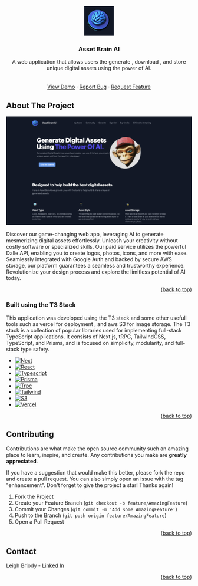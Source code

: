 <a name="readme-top"></a>

<!-- PROJECT LOGO -->
<br />
<div align="center">
  <a href="https://github.com/othneildrew/Best-README-Template">
    <img src="public/styles/brain-logo.png" alt="Logo" width="80" height="80">
  </a>

  <h3 align="center">Asset Brain AI</h3>

  <p align="center">
    A web application that allows users the generate , download , and store unique digital assets using the power of AI.
    <br />
    <br />
    <br />
    <a href="https://www.assetbrainai.com">View Demo</a>
    ·
    <a href="https://github.com/leighbriody/icon-generator/issues">Report Bug</a>
    ·
    <a href="https://github.com/leighbriody/icon-generator/issues">Request Feature</a>
  </p>
</div>

<!-- ABOUT THE PROJECT -->

## About The Project

[![Product Name Screen Shot][product-screenshot]](https://example.com)

Discover our game-changing web app, leveraging AI to generate mesmerizing digital assets effortlessly. Unleash your creativity without costly software or specialized skills. Our paid service utilizes the powerful Dalle API, enabling you to create logos, photos, icons, and more with ease. Seamlessly integrated with Google Auth and backed by secure AWS storage, our platform guarantees a seamless and trustworthy experience. Revolutionize your design process and explore the limitless potential of AI today.

<p align="right">(<a href="#readme-top">back to top</a>)</p>

### Built using the T3 Stack

This application was developed using the T3 stack and some other usefull tools such as vercel for deployment , and aws S3 for image storage. The T3 stack is a collection of popular libraries used for implementing full-stack TypeScript applications. It consists of Next.js, tRPC, TailwindCSS, TypeScript, and Prisma, and is focused on simplicity, modularity, and full-stack type safety.

- [![Next][Next.js]][Next-url]
- [![React][React.js]][React-url]
- [![Typescript][Typescript.ts]][Typescript-url]
- [![Prisma][Prisma]][Prisma-url]
- [![Trpc][Trpc]][Trpc-url]
- [![Tailwind][Tailwind.css]][Tailwind-url]
- [![S3][S3]][S3-url]
- [![Vercel][Vercel]][Vercel-url]

<p align="right">(<a href="#readme-top">back to top</a>)</p>

## Contributing

Contributions are what make the open source community such an amazing place to learn, inspire, and create. Any contributions you make are **greatly appreciated**.

If you have a suggestion that would make this better, please fork the repo and create a pull request. You can also simply open an issue with the tag "enhancement".
Don't forget to give the project a star! Thanks again!

1. Fork the Project
2. Create your Feature Branch (`git checkout -b feature/AmazingFeature`)
3. Commit your Changes (`git commit -m 'Add some AmazingFeature'`)
4. Push to the Branch (`git push origin feature/AmazingFeature`)
5. Open a Pull Request

<p align="right">(<a href="#readme-top">back to top</a>)</p>

<!-- CONTACT -->

## Contact

Leigh Briody - [Linked In](https://www.linkedin.com/in/leighbrio/)

<p align="right">(<a href="#readme-top">back to top</a>)</p>

[contributors-shield]: https://img.shields.io/github/contributors/othneildrew/Best-README-Template.svg?style=for-the-badge
[contributors-url]: https://github.com/othneildrew/Best-README-Template/graphs/contributors
[forks-shield]: https://img.shields.io/github/forks/othneildrew/Best-README-Template.svg?style=for-the-badge
[forks-url]: https://github.com/othneildrew/Best-README-Template/network/members
[stars-shield]: https://img.shields.io/github/stars/othneildrew/Best-README-Template.svg?style=for-the-badge
[stars-url]: https://github.com/othneildrew/Best-README-Template/stargazers
[issues-shield]: https://img.shields.io/github/issues/othneildrew/Best-README-Template.svg?style=for-the-badge
[issues-url]: https://github.com/othneildrew/Best-README-Template/issues
[license-shield]: https://img.shields.io/github/license/othneildrew/Best-README-Template.svg?style=for-the-badge
[license-url]: https://github.com/othneildrew/Best-README-Template/blob/master/LICENSE.txt
[linkedin-shield]: https://img.shields.io/badge/-LinkedIn-black.svg?style=for-the-badge&logo=linkedin&colorB=555
[linkedin-url]: https://linkedin.com/in/othneildrew
[product-screenshot]: public/styles/product.png
[Next.js]: https://img.shields.io/badge/next.js-000000?style=for-the-badge&logo=nextdotjs&logoColor=white
[Next-url]: https://nextjs.org/
[React.js]: https://img.shields.io/badge/React-20232A?style=for-the-badge&logo=react&logoColor=61DAFB
[Typescript.ts]: https://shields.io/badge/TypeScript-3178C6?logo=TypeScript&logoColor=FFF&style=flat-square
[Typescript-url]: https://www.typescriptlang.org/
[Trpc-url]: https://trpc.io/
[Trpc]: https://img.shields.io/static/v1?style=for-the-badge&message=tRPC&color=2596BE&logo=tRPC&logoColor=FFFFFF&label=
[Prisma-url]: https://www.prisma.io/
[Prisma]: https://img.shields.io/static/v1?style=for-the-badge&message=Prisma&color=2D3748&logo=Prisma&logoColor=FFFFFF&label=
[Tailwind-url]: https://tailwindcss.com/
[Tailwind.css]: https://img.shields.io/static/v1?style=for-the-badge&message=Tailwind+CSS&color=222222&logo=Tailwind+CSS&logoColor=06B6D4&label=
[S3-url]: https://aws.amazon.com/pm/serv-s3/?trk=777b3ec4-de01-41fb-aa63-cde3d034a89e&sc_channel=ps&ef_id=CjwKCAjwyeujBhA5EiwA5WD7_SD2XnQKNlMuXOE8i0CFWHJjq_m67UhLDrt95D378tFHOf2_sAhCrRoCiU8QAvD_BwE:G:s&s_kwcid=AL!4422!3!638364429346!e!!g!!amazon%20s3!19096959014!142655567183
[S3]: https://img.shields.io/static/v1?style=for-the-badge&message=Amazon+S3&color=569A31&logo=Amazon+S3&logoColor=FFFFFF&label=

<!-- next auth -->

[Vercel]: https://img.shields.io/static/v1?style=for-the-badge&message=Vercel&color=000000&logo=Vercel&logoColor=FFFFFF&label=
[Vercel-url]: https://vercel.com/?utm_source=google&utm_medium=cpc&utm_campaign=17166484772&utm_campaign_id=17166484772&utm_term=vercel&utm_content=134252114617_596484707963&gad=1&gclid=EAIaIQobChMIn42Bv8Gn_wIVF7btCh1FWw5WEAAYASAAEgLBmvD_BwE
[React-url]: https://reactjs.org/
[Vue.js]: https://img.shields.io/badge/Vue.js-35495E?style=for-the-badge&logo=vuedotjs&logoColor=4FC08D
[Vue-url]: https://vuejs.org/
[Angular.io]: https://img.shields.io/badge/Angular-DD0031?style=for-the-badge&logo=angular&logoColor=white
[Angular-url]: https://angular.io/
[Svelte.dev]: https://img.shields.io/badge/Svelte-4A4A55?style=for-the-badge&logo=svelte&logoColor=FF3E00
[Svelte-url]: https://svelte.dev/
[Laravel.com]: https://img.shields.io/badge/Laravel-FF2D20?style=for-the-badge&logo=laravel&logoColor=white
[Laravel-url]: https://laravel.com
[Bootstrap.com]: https://img.shields.io/badge/Bootstrap-563D7C?style=for-the-badge&logo=bootstrap&logoColor=white
[Bootstrap-url]: https://getbootstrap.com
[JQuery.com]: https://img.shields.io/badge/jQuery-0769AD?style=for-the-badge&logo=jquery&logoColor=white
[JQuery-url]: https://jquery.com
